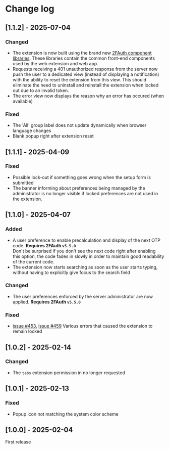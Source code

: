 # Change log

## [1.1.2] - 2025-07-04

### Changed

- The extension is now built using the brand new [2FAuth component libraries](https://github.com/Bubka/2FAuth-Components). These libraries contain the common front-end components used by the web extension and web app.
- Requests receiving a 401 unauthorized response from the server now push the user to a dedicated view (instead of displaying a notification) with the ability to reset the extension from this view. This should eliminate the need to uninstall and reinstall the extension when locked out due to an invalid token.
- The error view now displays the reason why an error has occured (when available)

### Fixed

- The 'All' group label does not update dynamically when browser language changes
- Blank popup right after extension reset

## [1.1.1] - 2025-04-09

### Fixed

- Possible lock-out if something goes wrong when the setup form is submitted
- The banner informing about preferences being managed by the administrator is no longer visible if locked preferences are not used in the extension.

## [1.1.0] - 2025-04-07

### Added

- A user preference to enable precalculation and display of the next OTP code. __Requires 2FAuth `v5.5.0`__  
  Don't be surprised if you don't see the next code right after enabling this option, the code fades in slowly in order to maintain good readability of the current code.
- The extension now starts searching as soon as the user starts typing, without having to explicitly give focus to the search field

### Changed

- The user preferences enforced by the server administrator are now applied. __Requires 2FAuth `v5.5.0`__

### Fixed

- [issue #453](https://github.com/Bubka/2FAuth/issues/453), [issue #459](https://github.com/Bubka/2FAuth/issues/459) Various errors that caused the extension to remain locked

## [1.0.2] - 2025-02-14

### Changed

- The `tabs` extension permission in no longer requested

## [1.0.1] - 2025-02-13

### Fixed

- Popup icon not matching the system color scheme

## [1.0.0] - 2025-02-04

First release
